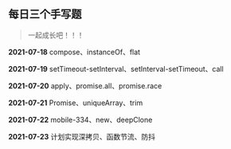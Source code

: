 ## 每日三个手写题

>  一起成长吧！！！

**2021-07-18** compose、instanceOf、flat

**2021-07-19** setTimeout-setInterval、setInterval-setTimeout、call

**2021-07-20** apply、promise.all、promise.race

**2021-07-21** Promise、uniqueArray、trim 

**2021-07-22** mobile-334、new、deepClone

**2021-07-23** 计划实现深拷贝、函数节流、防抖


